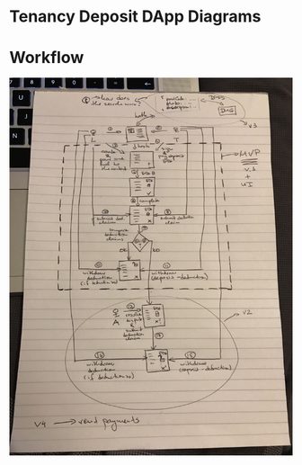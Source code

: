# Tenancy Deposit DApp Diagrams

# Workflow
![Tenancy Deposit DApp Workflow](diagrams/IMG_6346.JPG?raw=true "Tenancy Deposit DApp Workflow")
